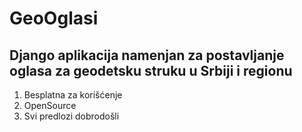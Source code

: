 # GeoOglasi

## Django aplikacija namenjan za postavljanje oglasa za geodetsku struku u Srbiji i regionu

1. Besplatna za korišćenje
2. OpenSource 
3. Svi predlozi dobrodošli
